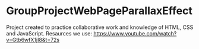 # GroupProjectWebPageParallaxEffect
Project created to practice collaborative work and knowledge of HTML, CSS and JavaScript.
Resaurces we use: 
https://www.youtube.com/watch?v=Gtb6wfX1jI8&t=72s
